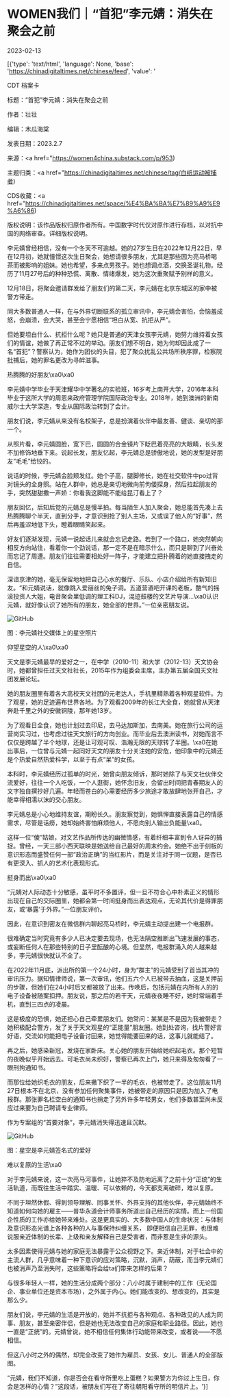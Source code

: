 # WOMEN我们｜“首犯”李元婧：消失在聚会之前

2023-02-13

[{'type': 'text/html', 'language': None, 'base': 'https://chinadigitaltimes.net/chinese/feed', 'value': '

CDT 档案卡

标题：“首犯”李元婧：消失在聚会之前

作者：壮壮

编辑：木瓜海棠

发表日期：2023.2.7

来源：<a href="https://women4china.substack.com/p/953)

主题归类：<a href="https://chinadigitaltimes.net/chinese/tag/白纸运动被捕者)

CDS收藏：<a href="https://chinadigitaltimes.net/space/%E4%BA%BA%E7%89%A9%E9%A6%86)

版权说明：该作品版权归原作者所有。中国数字时代仅对原作进行存档，以对抗中国的网络审查。详细版权说明。





李元婧曾经相信，没有一个冬天不可逾越。她的27岁生日在2022年12月22日，早在12月初，她就憧憬这次生日聚会，她想请很多朋友，尤其是那些因为亮马桥喝茶而被影响的姐妹。她也希望，多来点男孩子。她也想调点酒，交换圣诞礼物。经历了11月27号后的种种恐慌、离散、情绪爆发，她为这次重聚赋予别样的意义。

12月18日，将聚会邀请群发给了朋友们的第二天，李元婧在北京东城区的家中被警方带走。

同大多数普通人一样，在与外界切断联系的孤立审讯中，李元婧会害怕，会恼羞成怒，会崩溃，会大哭，甚至会宁愿相信“坦白从宽、抗拒从严”。

但她要坦白什么、抗拒什么呢？她只是普通的天津女孩李元婧，她努力维持着女孩们的情谊，她做了再正常不过的举动。朋友们想不明白，她为何却因此成了一名“首犯”？警察认为，她作为团伙的头目，犯了聚众扰乱公共场所秩序罪，检察院批捕后，她的罪名更改为寻衅滋事。

热腾腾的好朋友\xa0\xa0

李元婧中学毕业于天津耀华中学著名的实验班，16岁考上南开大学，2016年本科毕业于这所大学的周恩来政府管理学院国际政治专业。2018年，她到澳洲的新南威尔士大学深造，专业从国际政治转到了会计。

朋友们说，李元婧从来没有名校架子，总是扮演着伙伴中最友善、健谈、亲切的那一个。

从照片看，李元婧圆脸，宽下巴，圆圆的合金镜片下眨巴着亮亮的大眼睛，长头发不加修饰地垂下来。说起长发，朋友忆起，李元婧总是骄傲地说，她的发型是好朋友“毛毛”给铰的。

说话的时候，李元婧会脸颊发红。她个子高，腿脚修长，她在社交软件中po过背对镜头的全身照。站在人群中，她总是亲切地微向前佝偻探身，然后拉起朋友的手，突然甜甜撒一声娇：你看我这脚能不能给昆汀看上了？

朋友回忆，后知后觉的元婧总是慢半拍。每当陌生人加入聚会，她总能首先凑上去热腾腾聊个半天，直到分手，才意识到抢了别人主场，又或误了他人的“好事”，然后再羞涩地低下头，瞪着眼睛笑起来。

好友们逐渐发现，元婧一说起话儿来就会忘记走路。若到了一个路口，她突然朝向相反方向站住，看着你一个劲说话，那一定不是在暗示什么，而只是聊到了兴奋处而忘记了周遭。朋友们往往需要相处好一阵子，才能建立把扑腾着的她直接拽走的自信。

深谙京津的她，毫无保留地地把自己心水的餐厅、乐队、小店介绍给所有新知旧友。“和元婧说话，就像跳入爱丽丝的兔子洞。五道营酒吧开课的老板，酷气的摇滚投资人大姐，电音聚会里低调的理工科DJ，混迹鼓楼的文艺片导演…\xa0认识元婧，就好像认识了她所有的朋友，她全部的世界。”一位亲密朋友说。

![GitHub](https://chinadigitaltimes.net/chinese/files/2023/02/post-692891-63e914b522713.)

图：李元婧社交媒体上的星空照片

仰望星空的人\xa0\xa0

天文是李元婧最早的爱好之一，在中学（2010-11）和大学（2012-13）天文协会时，她都曾担任过天文社社长，2015年作为组委会主席，主办第五届全国天文社团发展论坛。

她的朋友圈里有着各大高校天文社团的元老达人，手机里精熟着各种观星软件。为了观星，她的足迹遍布世界各地。为了观看2009年的长江大全食，她就曾从天津奔赴千里之外的安徽铜陵，那年她13岁。

为了观看日全食，她也计划过去印尼，去马达加斯加，去南美。她在旅行公司的运营岗实习过，也考虑过往天文旅行的方向创业。而毕业后去澳洲读书，对她而言不仅仅是跨越了半个地球，还是让可观可叹、浩瀚无限的天球转了半圈。\xa0在她出事后，一位曾与元婧一起同好天文的朋友十分关注她的安危，他印象中的元婧还是个热爱自然热爱科学，以至于有点“呆”的女孩。

本科时，李元婧经历过孤单的时光，她曾向朋友倾诉，那时她除了与天文社伙伴交流爱好，往往一个人吃饭，一个人逛街，她怀念旧友，会留出时间把青春期友人的文字独自撰抄好几遍。年轻而苍白的心需要经历多少旅途才敢放肆地张开自己，才能幸得相濡以沫的交心朋友。

李元婧总是小心地维持友谊，期盼长久。朋友察觉到，她惧惮直接表露自己的情感需求，尽管是话痨，她却始终害怕麻烦他人，不愿向别人输出负能量\xa0。

这样一位“傻”姑娘，对文艺作品所传达的幽微情感，有着纤细丰富到令人讶异的捕捉。曾经，一天三部小西天联映是她送给自己最好的周末约会。她绝不出于刻板的意识形态而盛赞任何一部“政治正确”的当红影片，而是关注对于同一议题，是否已有更深入、抓人的艺术化表现形式。

挺身而出\xa0\xa0

“元婧对人际动态十分敏感，虽平时不多置评，但一旦不符合心中朴素正义的情形出现在自己的交际圈里，她都会第一时间挺身而出表达观点，无论其代价是得罪朋友，或‘暴露’于外界。”一位朋友评价。

因此，在意识到密友在微信群内聊起亮马桥时，李元婧主动提出建一个电报群。

很难确定当时究竟有多少人已决定要去现场，也无法隔空推断出飞速发展的事态，或妄断任何人在那些特别的日子里酝酿的心境。但显然，电报群涌入的人越来越多，李元婧很快就认不全了。

在2022年11月底，派出所的第一个24小时，身为“群主”的元婧受到了首当其冲的审讯压力。据知情律师说，第一次审讯，他们五六个人已被带去抽血，这是关押前的步骤，但她们在24小时后又都被放了出来。传唤后，包括元婧在内所有人的的电子设备被随案扣押。朋友说，那之后的若干天，元婧夜夜睡不好，她时常端着手机，直到三四点的凌晨。

这是极度的恐惧，她还担心自己牵累朋友们。她常问：某某是不是因为我被带走？她积极配合警方，发了关于天文观星的“正能量”朋友圈。她到处咨询，找片警好言好语，交流如何能把电子设备讨回来，她觉得能要回来的话，这事儿就能结了。

再之后，她感染新冠，发烧在家卧床。关心她的朋友开始给她织起毛衣。那个短暂的夜晚似乎开始远去。可毛衣尚未织好，警察已再次上门，她只来得及匆匆看了一眼刑拘通知书。

而那位给她织毛衣的朋友，后来撇下织了一半的毛衣，也被带走了。这位朋友11月27日根本不在北京，没有参加任何聚集事件，她被带走的原因只是因为加入了电报群。那张罪名栏空白的通知书也捎走了另外许多年轻男女，他们多数甚至尚未反应过来要为自己聘请专业律师。

作为专案组的“首要对象”，李元婧消失得迅速且沉默。

![GitHub](https://chinadigitaltimes.net/chinese/files/2023/02/post-692891-63e914b59ff0b.)

图：星空是李元婧签名式的爱好

难以复原的生活\xa0

对于李元婧来说，这一次亮马河事件，让她猝不及防地远离了之前十分“正统”的生活轨道，而既往生活中踏实、温暖、可以依赖的，今天都支离破碎，难以复原。

不同于坦然休假、得到领导理解、同事关怀、外界支持的其他伙伴，李元婧始终不知道如何向她的雇主——普华永道会计师事务所道出自己经历的实情。而上一份国企性质的工作亦给她带来难处。这是更真实的、大多数中国人的生命状况：与体制及意识形态光谱上各种各种的人与事保持纠缠关系， 即便相信自己无罪，也很难说服亲近体制的长辈、上级和亲友解释自己是受害者，而非惹是生非的源头。

太多因素使得元婧与她的家庭无法暴露于公众视野之下。亲近体制，对于社会中的主流人群，几乎意味着一种下意识的应对策略，沉默，消声，荫蔽，而当李元婧们也被消声乃至消失时，这些策略将会给ta们带来怎样的后果？

与很多年轻人一样，她的生活分成两个部分：八小时属于建制中的工作（无论国企、事业单位还是资本市场），之外属于内心。她们能改变的、想改变的，其实是那么少。

朋友们说，李元婧的生活是开放的，她并不抗拒与各种观点、各种政见的人成为同事、朋友，甚至亲密伴侣，但是她也无法改变自己的家庭和职业路径。因此，她也一直是“正统”的。元婧曾说，她不相信任何集体行动能带来改变，或者说——不愿相信。

但这八小时之外的偶然，却完全改变了她作为雇员、女孩、女儿、普通人的全部版图。

“元婧，我们不知道，你是否会在看守所里吃上蛋糕？如果警方为你过上生日，你会是怎样的心情？”这段话，被朋友们写在了寄往朝阳看守所的明信片上。'}]